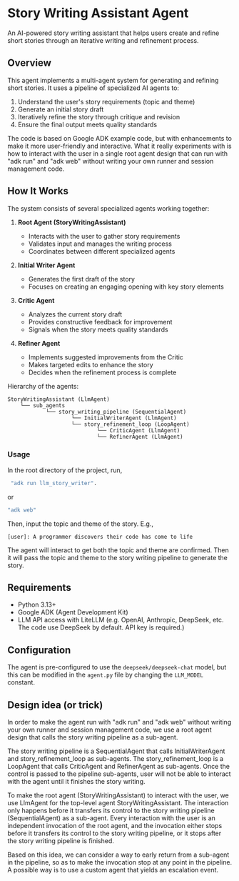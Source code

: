 # Story Writing Assistant Agent

An AI-powered story writing assistant that helps users create and refine short stories through an iterative writing and refinement process.

## Overview

This agent implements a multi-agent system for generating and refining short stories. It uses a pipeline of specialized AI agents to:
1. Understand the user's story requirements (topic and theme)
2. Generate an initial story draft
3. Iteratively refine the story through critique and revision
4. Ensure the final output meets quality standards

The code is based on Google ADK example code, but with enhancements to make it more user-friendly and interactive. What it really experiments with is how to interact with the user in a single root agent design that can run with "adk run" and "adk web" without writing your own runner and session management code.

## How It Works

The system consists of several specialized agents working together:

1. **Root Agent (StoryWritingAssistant)**
   - Interacts with the user to gather story requirements
   - Validates input and manages the writing process
   - Coordinates between different specialized agents

2. **Initial Writer Agent**
   - Generates the first draft of the story
   - Focuses on creating an engaging opening with key story elements

3. **Critic Agent**
   - Analyzes the current story draft
   - Provides constructive feedback for improvement
   - Signals when the story meets quality standards

4. **Refiner Agent**
   - Implements suggested improvements from the Critic
   - Makes targeted edits to enhance the story
   - Decides when the refinement process is complete

Hierarchy of the agents:

```
StoryWritingAssistant (LlmAgent)
    └── sub_agents
            └── story_writing_pipeline (SequentialAgent)
                    └── InitialWriterAgent (LlmAgent)
                    └── story_refinement_loop (LoopAgent)
                            └── CriticAgent (LlmAgent)
                            └── RefinerAgent (LlmAgent)
```

### Usage

In the root directory of the project, run,
```bash
 "adk run llm_story_writer".
```
or 
```bash
"adk web"
```

Then, input the topic and theme of the story. E.g.,
```
[user]: A programmer discovers their code has come to life
```

The agent will interact to get both the topic and theme are confirmed. Then it will pass the topic and theme to the story writing pipeline to generate the story.

## Requirements

- Python 3.13+
- Google ADK (Agent Development Kit)
- LLM API access with LiteLLM (e.g. OpenAI, Anthropic, DeepSeek, etc. The code use DeepSeek by default. API key is required.)

## Configuration

The agent is pre-configured to use the `deepseek/deepseek-chat` model, but this can be modified in the `agent.py` file by changing the `LLM_MODEL` constant.

## Design idea (or trick)

In order to make the agent run with "adk run" and "adk web" without writing your own runner and session management code, we use a root agent design that calls the story writing pipeline as a sub-agent.

The story writing pipeline is a SequentialAgent that calls InitialWriterAgent and story_refinement_loop as sub-agents. The story_refinement_loop is a LoopAgent that calls CriticAgent and RefinerAgent as sub-agents. Once the control is passed to the pipeline sub-agents, user will not be able to interact with the agent until it finishes the story writing. 

To make the root agent (StoryWritingAssistant) to interact with the user, we use LlmAgent for the top-level agent StoryWritingAssistant. The interaction only happens before it transfers its control to the story writing pipeline (SequentialAgent) as a sub-agent. Every interaction with the user is an independent invocation of the root agent, and the invocation either stops before it transfers its control to the story writing pipeline, or it stops after the story writing pipeline is finished. 

Based on this idea, we can consider a way to early return from a sub-agent in the pipeline, so as to make the invocation stop at any point in the pipeline. A possible way is to use a custom agent that yields an escalation event.
